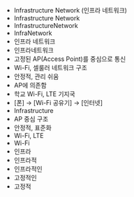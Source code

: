 - Infrastructure Network (인프라 네트워크)
- Infrastructure Network
- InfrastructureNetwork
- InfraNetwork
- 인프라 네트워크
- 인프라네트워크
- 고정된 AP(Access Point)를 중심으로 통신
- Wi-Fi, 셀룰러 네트워크 구조
- 안정적, 관리 쉬움
- AP에 의존함
- 학교 Wi-Fi, LTE 기지국
- [폰] → [Wi-Fi 공유기] → [인터넷]
- Infrastructure
- AP 중심 구조
- 안정적, 표준화
- Wi-Fi, LTE
- Wi-Fi
- 인프라
- 인프라적
- 인프라적인
- 고정적인
- 고정적